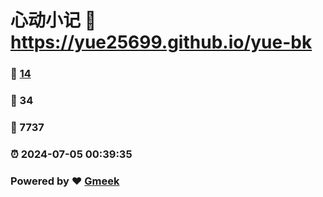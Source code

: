 # 心动小记 :link: https://yue25699.github.io/yue-bk 
### :page_facing_up: [14](https://yue25699.github.io/yue-bk/tag.html) 
### :speech_balloon: 34 
### :hibiscus: 7737 
### :alarm_clock: 2024-07-05 00:39:35 
### Powered by :heart: [Gmeek](https://github.com/Meekdai/Gmeek)

